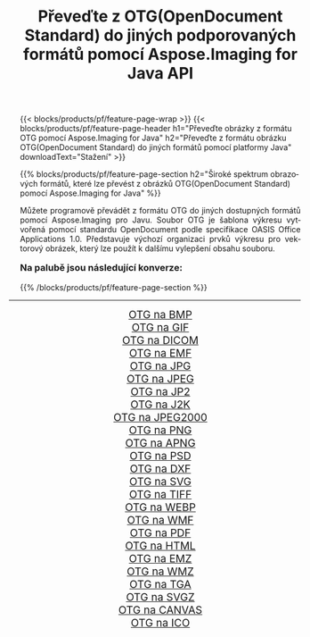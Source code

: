 ﻿---
title: Převeďte z OTG(OpenDocument Standard) do jiných podporovaných formátů pomocí Aspose.Imaging for Java API 
weight: 3920
url: /cs/java/conversion/from/otg/ 
lang: cs
langdirlevel: 2
locales: zh-hans,ja,it,ru,de,es,fr,nl,id,lt,pl,pt,vi,tr,ko,zh-hant,ar,hi,th,sv,cs,uk,he
description: Aspose.Imaging lze snadno převést z formátu OTG(OpenDocument Standard) do jiných formátů pomocí platformy Java
---

{{< blocks/products/pf/feature-page-wrap >}}
{{< blocks/products/pf/feature-page-header h1="Převeďte obrázky z formátu OTG pomocí Aspose.Imaging for Java" h2="Převeďte z formátu obrázku OTG(OpenDocument Standard) do jiných formátů pomocí platformy Java" downloadText="Stažení" >}}


{{% blocks/products/pf/feature-page-section  h2="Široké spektrum obrazových formátů, které lze převést z obrázků OTG(OpenDocument Standard) pomocí Aspose.Imaging for Java" %}}
<p align=justify>Můžete programově převádět z formátu OTG do jiných dostupných formátů pomocí
Aspose.Imaging pro Javu. Soubor OTG je šablona výkresu vytvořená pomocí standardu OpenDocument podle specifikace OASIS Office Applications 1.0. Představuje výchozí organizaci prvků výkresu pro vektorový obrázek, který lze použít k dalšímu vylepšení obsahu souboru.</p>
<h3 style="margin-top:16px;">
Na palubě jsou následující konverze:
</h3>
{{% /blocks/products/pf/feature-page-section %}}
<div class="container-fluid productfamilypage bg-gray">
    <div class="convertypes bg-gray agp-content section">
        <div class="container">
		<hr style="margin-left:-20px;"/>
		<div class="row other-converters" style="gap: 10px;font-size: 19px;text-align:center;">
		    <div class='col-md-3 other-converter remove-lp remove-rp'><a href="/imaging/cs/java/conversion/otg-to-bmp/" style="padding:15px;">OTG na BMP</a></div><div class='col-md-3 other-converter remove-lp remove-rp'><a href="/imaging/cs/java/conversion/otg-to-gif/" style="padding:15px;">OTG na GIF</a></div><div class='col-md-3 other-converter remove-lp remove-rp'><a href="/imaging/cs/java/conversion/otg-to-dicom/" style="padding:15px;">OTG na DICOM</a></div><div class='col-md-3 other-converter remove-lp remove-rp'><a href="/imaging/cs/java/conversion/otg-to-emf/" style="padding:15px;">OTG na EMF</a></div><div class='col-md-3 other-converter remove-lp remove-rp'><a href="/imaging/cs/java/conversion/otg-to-jpg/" style="padding:15px;">OTG na JPG</a></div><div class='col-md-3 other-converter remove-lp remove-rp'><a href="/imaging/cs/java/conversion/otg-to-jpeg/" style="padding:15px;">OTG na JPEG</a></div><div class='col-md-3 other-converter remove-lp remove-rp'><a href="/imaging/cs/java/conversion/otg-to-jp2/" style="padding:15px;">OTG na JP2</a></div><div class='col-md-3 other-converter remove-lp remove-rp'><a href="/imaging/cs/java/conversion/otg-to-j2k/" style="padding:15px;">OTG na J2K</a></div><div class='col-md-3 other-converter remove-lp remove-rp'><a href="/imaging/cs/java/conversion/otg-to-jpeg2000/" style="padding:15px;">OTG na JPEG2000</a></div><div class='col-md-3 other-converter remove-lp remove-rp'><a href="/imaging/cs/java/conversion/otg-to-png/" style="padding:15px;">OTG na PNG</a></div><div class='col-md-3 other-converter remove-lp remove-rp'><a href="/imaging/cs/java/conversion/otg-to-apng/" style="padding:15px;">OTG na APNG</a></div><div class='col-md-3 other-converter remove-lp remove-rp'><a href="/imaging/cs/java/conversion/otg-to-psd/" style="padding:15px;">OTG na PSD</a></div><div class='col-md-3 other-converter remove-lp remove-rp'><a href="/imaging/cs/java/conversion/otg-to-dxf/" style="padding:15px;">OTG na DXF</a></div><div class='col-md-3 other-converter remove-lp remove-rp'><a href="/imaging/cs/java/conversion/otg-to-svg/" style="padding:15px;">OTG na SVG</a></div><div class='col-md-3 other-converter remove-lp remove-rp'><a href="/imaging/cs/java/conversion/otg-to-tiff/" style="padding:15px;">OTG na TIFF</a></div><div class='col-md-3 other-converter remove-lp remove-rp'><a href="/imaging/cs/java/conversion/otg-to-webp/" style="padding:15px;">OTG na WEBP</a></div><div class='col-md-3 other-converter remove-lp remove-rp'><a href="/imaging/cs/java/conversion/otg-to-wmf/" style="padding:15px;">OTG na WMF</a></div><div class='col-md-3 other-converter remove-lp remove-rp'><a href="/imaging/cs/java/conversion/otg-to-pdf/" style="padding:15px;">OTG na PDF</a></div><div class='col-md-3 other-converter remove-lp remove-rp'><a href="/imaging/cs/java/conversion/otg-to-html/" style="padding:15px;">OTG na HTML</a></div><div class='col-md-3 other-converter remove-lp remove-rp'><a href="/imaging/cs/java/conversion/otg-to-emz/" style="padding:15px;">OTG na EMZ</a></div><div class='col-md-3 other-converter remove-lp remove-rp'><a href="/imaging/cs/java/conversion/otg-to-wmz/" style="padding:15px;">OTG na WMZ</a></div><div class='col-md-3 other-converter remove-lp remove-rp'><a href="/imaging/cs/java/conversion/otg-to-tga/" style="padding:15px;">OTG na TGA</a></div><div class='col-md-3 other-converter remove-lp remove-rp'><a href="/imaging/cs/java/conversion/otg-to-svgz/" style="padding:15px;">OTG na SVGZ</a></div><div class='col-md-3 other-converter remove-lp remove-rp'><a href="/imaging/cs/java/conversion/otg-to-canvas/" style="padding:15px;">OTG na CANVAS</a></div><div class='col-md-3 other-converter remove-lp remove-rp'><a href="/imaging/cs/java/conversion/otg-to-ico/" style="padding:15px;">OTG na ICO</a></div>
                </div>
        </div>
    </div>
</div>
<br/>

